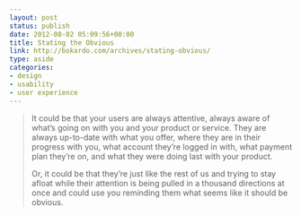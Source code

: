 ```yaml
---
layout: post
status: publish
date: 2012-08-02 05:09:56+00:00
title: Stating the Obvious
link: http://bokardo.com/archives/stating-obvious/
type: aside
categories:
- design
- usability
- user experience
---
```

> It could be that your users are always attentive, always aware of what’s going on with you and your product or service. They are always up-to-date with what you offer, where they are in their progress with you, what account they’re logged in with, what payment plan they’re on, and what they were doing last with your product.
> 
> Or, it could be that they’re just like the rest of us and trying to stay afloat while their attention is being pulled in a thousand directions at once and could use you reminding them what seems like it should be obvious.